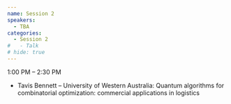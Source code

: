 ```yaml
---
name: Session 2
speakers:
  - TBA
categories:
  - Session 2
#   - Talk
# hide: true
---
```

<!-- ### Consumers and end-users of quantum computing/sensing/communication
Panel Leaders: Sreeraman Rajan, Yuichi Nakamura, and Jingbo Wang

The panel will address the perspectives and implications for consumers and end-users of quantum computing, sensing, and communication technologies. As quantum technologies transition from research labs to real-world applications, understanding their impact on consumer everyday life and industry becomes crucial. Experts will discuss the potential benefits and challenges faced by end-users, including privacy concerns, data security, and the accessibility of quantum technologies. The discussion will also cover how these advancements could transform sectors such as healthcare, finance, and telecommunications. The discussion will bring together stakeholders from Industry (big enterprises like communication companies, health care, and startups), Government (research labs and policy), Granting agencies (NSERC, DND, Mitacs) and Academia). Attendees will gain insights into how they can prepare for the widespread adoption of quantum technologies and what it means for consumer behavior and future technological landscapes.

##### Session schedule

TBA -->



1:00 PM – 2:30 PM  

- ⁠Tavis Bennett – University of Western Australia: Quantum algorithms for combinatorial optimization: commercial applications in logistics